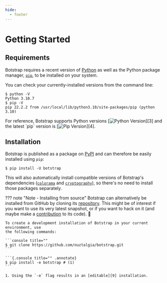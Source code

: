 ```yaml
---
hide:
  - footer
---
```


# Getting Started

## Requirements

Botstrap requires a recent version of [Python][1] as well as the Python package manager,
[`pip`][2], to be installed on your system.

You can check your currently-installed versions from the command line:

```console title=""
$ python -V
Python 3.10.7
$ pip -V
pip 22.2.2 from /usr/local/lib/python3.10/site-packages/pip (python 3.10)
```

For reference, Botstrap supports Python versions
[![Python Version](https://img.shields.io/pypi/pyversions/botstrap?color=7e56c2&label="")][3]
and the latest `pip` version is
[![Pip Version](https://img.shields.io/pypi/v/pip?color=7e56c2&label="")][4].

## Installation

Botstrap is published as a package on [PyPI][3] and can therefore be easily installed
using `pip`:

```console title=""
$ pip install -U botstrap
```

This will also automatically install compatible versions of Botstrap's dependencies
([`colorama`][5] and [`cryptography`][6]), so there's no need to install those packages
separately.

<!-- prettier-ignore -->
??? note "Note - Installing from source"
    Botstrap can alternatively be installed from GitHub by cloning its [repository][7].
    This might be of interest if you want to use its very latest snapshot, or if you
    want to hack on it (and maybe make a [contribution][8] to its code). :purple_heart:

    To create a development installation of Botstrap in your current environment, use
    the following commands:

    ```console title=""
    $ git clone https://github.com/nuztalgia/botstrap.git
    ```

    ```{.console title="" .annotate}
    $ pip install -e botstrap # (1)
    ```

    1. Using the `-e` flag results in an [editable][9] installation.

[1]: https://www.python.org/downloads/
[2]: https://pip.pypa.io/en/stable/installation/
[3]: https://pypi.org/project/botstrap/
[4]: https://pypi.org/project/pip/
[5]: https://pypi.org/project/colorama/
[6]: https://pypi.org/project/cryptography/
[7]: https://github.com/nuztalgia/botstrap
[8]: https://github.com/nuztalgia/botstrap/blob/main/.github/CONTRIBUTING.md
[9]: https://pip.pypa.io/en/stable/topics/local-project-installs/#editable-installs

<link rel="stylesheet" href="../stylesheets/getting-started.css" />

